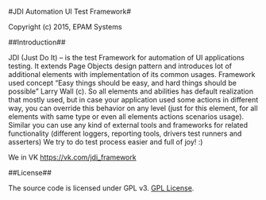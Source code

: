 #JDI Automation UI Test Framework#

Copyright (c) 2015, EPAM Systems

##Introduction##

JDI (Just Do It) – is the test Framework for automation of UI applications testing. It extends Page Objects design pattern and introduces lot of additional elements with implementation of its common usages.
Framework used concept “Easy things should be easy, and hard things should be possible” Larry Wall (c). 
So all elements and abilities has default realization that mostly used, but in case your application used some actions in different way, you can override this behavior on any level (just for this element, for all elements with same type or even all elements actions scenarios usage). 
Similar you can use any kind of external tools and frameworks for related functionality (different loggers, reporting tools, drivers test runners and asserters)
We try to do test process easier and full of joy! :)

We in VK https://vk.com/jdi_framework

##License##

The source code is licensed under GPL v3. [GPL License](http://www.gnu.org/licenses).
